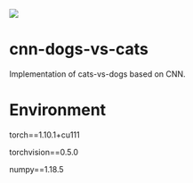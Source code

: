 ![](https://img.shields.io/badge/cnn-classification%20-orange)
# cnn-dogs-vs-cats
Implementation of cats-vs-dogs based on CNN.

# Environment
torch==1.10.1+cu111

torchvision==0.5.0

numpy==1.18.5
